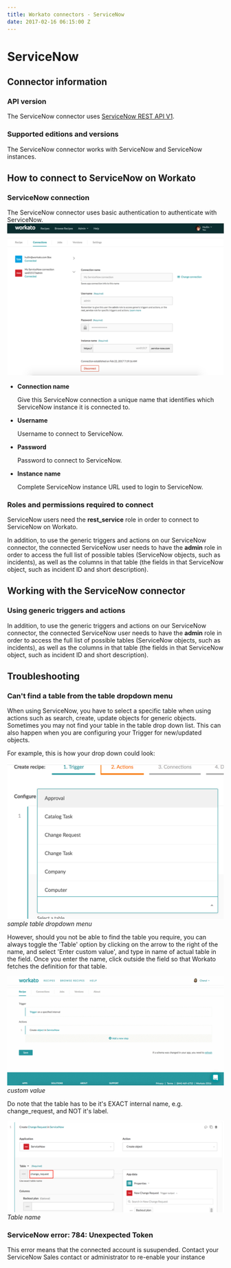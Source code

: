 ```yaml
---
title: Workato connectors - ServiceNow
date: 2017-02-16 06:15:00 Z
---
```


# ServiceNow

## Connector information

### API version
The ServiceNow connector uses [ServiceNow REST API V1](http://wiki.servicenow.com/index.php?title=REST_API#ServiceNow_REST_API_Resources).

### Supported editions and versions
The ServiceNow connector works with ServiceNow and ServiceNow instances.

## How to connect to ServiceNow on Workato

### ServiceNow connection
The ServiceNow connector uses basic authentication to authenticate with ServiceNow.
![Configured ServiceNow connection](/assets/images/connectors/servicenow/configured_servicenow_connection.png)
* **Connection name**

  Give this ServiceNow connection a unique name that identifies which ServiceNow instance it is connected to.

* **Username**

  Username to connect to ServiceNow.

* **Password**

  Password to connect to ServiceNow.

* **Instance name**

  Complete ServiceNow instance URL used to login to ServiceNow.

### Roles and permissions required to connect
ServiceNow users need the **rest_service** role in order to connect to ServiceNow on Workato.

In addition, to use the generic triggers and actions on our ServiceNow connector, the connected ServiceNow user needs to have the **admin** role in order to access the full list of possible tables (ServiceNow objects, such as incidents), as well as the columns in that table (the fields in that ServiceNow object, such as incident ID and short description).

## Working with the ServiceNow connector
### Using generic triggers and actions
In addition, to use the generic triggers and actions on our ServiceNow connector, the connected ServiceNow user needs to have the **admin** role in order to access the full list of possible tables (ServiceNow objects, such as incidents), as well as the columns in that table (the fields in that ServiceNow object, such as incident ID and short description).


## Troubleshooting

### Can't find a table from the table dropdown menu

When using ServiceNow, you have to select a specific table when using actions such as search, create, update objects for generic objects. Sometimes you may not find your table in the table drop down list. This can also happen when you are configuring your Trigger for new/updated objects. 

For example, this is how your drop down could look:

![Table options](/assets/images/connectors/servicenow/table.png)
*sample table dropdown menu*

However, should you not be able to find the table you require, you can always toggle the 'Table' option by clicking on the arrow to the right of the name, and select 'Enter custom value', and type in name of actual table in the field. Once you enter the name, click outside the field so that Workato fetches the definition for that table.

![Custom value](/assets/images/connectors/servicenow/servicenow.gif)
*custom value*

Do note that the table has to be it's EXACT internal name, e.g. change_request, and NOT it's label.

![Table name](/assets/images/connectors/servicenow/table-name.png)
*Table name*

### ServiceNow error: 784: Unexpected Token

This error means that the connected account is susupended. Contact your ServiceNow Sales contact or administrator to re-enable your instance 
